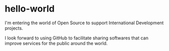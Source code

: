 # hello-world
I'm entering the world of Open Source to support International Development projects.

I look forward to using GitHub to facilitate sharing softwares that can improve services for the public around the world.
